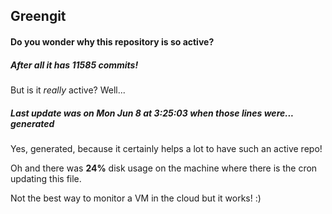 ## Greengit

#### Do you wonder why this repository is so active?

##### After all it has 11585 commits!

But is it *really* active? Well...

##### Last update was on Mon Jun 8 at 3:25:03 when those lines were... generated

Yes, generated, because it certainly helps a lot to have such an active repo!

Oh and there was **24%** disk usage on the machine
where there is the cron updating this file.

Not the best way to monitor a VM in the cloud but it works! :)
